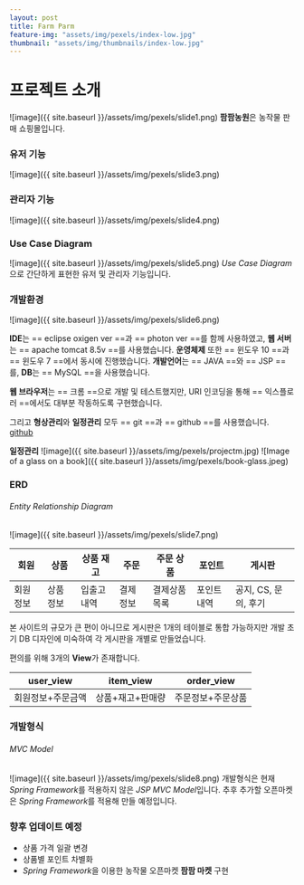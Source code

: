 ```yaml
---
layout: post
title: Farm Parm
feature-img: "assets/img/pexels/index-low.jpg"
thumbnail: "assets/img/thumbnails/index-low.jpg"
---
```

# 프로젝트 소개

![image]({{ site.baseurl }}/assets/img/pexels/slide1.png)
**팜팜농원**은 농작물 판매 쇼핑몰입니다.

### 유저 기능
![image]({{ site.baseurl }}/assets/img/pexels/slide3.png)

### 관리자 기능
![image]({{ site.baseurl }}/assets/img/pexels/slide4.png)

### Use Case Diagram
![image]({{ site.baseurl }}/assets/img/pexels/slide5.png)
*Use Case Diagram* 으로 간단하게 표현한 유저 및 관리자 기능입니다.

### 개발환경
![image]({{ site.baseurl }}/assets/img/pexels/slide6.png)

**IDE**는 == eclipse oxigen ver ==과 == photon ver ==를 함께 사용하였고, **웹 서버**는 == apache tomcat 8.5v ==를 사용했습니다. **운영체제** 또한 == 윈도우 10 ==과 == 윈도우 7 ==에서 동시에 진행했습니다.
**개발언어**는 == JAVA ==와 == JSP ==를, **DB**는 == MySQL ==을 사용했습니다.

**웹 브라우저**는 == 크롬 ==으로 개발 및 테스트했지만, URI 인코딩을 통해 == 익스플로러 ==에서도 대부분 작동하도록 구현했습니다.

그리고 **형상관리**와 **일정관리** 모두 == git ==과 == github ==를 사용했습니다.
[github](http://https://github.com/clemado1/project1)

**일정관리**
![image]({{ site.baseurl }}/assets/img/pexels/projectm.jpg)
![Image of a glass on a book]({{ site.baseurl }}/assets/img/pexels/book-glass.jpeg)

### ERD
###### Entity Relationship Diagram
![image]({{ site.baseurl }}/assets/img/pexels/slide7.png)

| 회원 | 상품 | 상품 재고 | 주문 | 주문 상품 | 포인트 | 게시판|
|-----|-----|------|-----|-----|-----|-----|
|회원정보|상품정보|입출고내역|결제정보|결제상품목록|포인트내역|공지, CS, 문의, 후기

본 사이트의 규모가 큰 편이 아니므로 게시판은 1개의 테이블로 통합 가능하지만
개발 초기 DB 디자인에 미숙하여 각 게시판을 개별로 만들었습니다.

편의를 위해 3개의 **View**가 존재합니다.

| user_view | item_view | order_view |
|--------|--------|---------|
| 회원정보+주문금액 | 상품+재고+판매량 | 주문정보+주문상품



### 개발형식
###### MVC Model
![image]({{ site.baseurl }}/assets/img/pexels/slide8.png)
개발형식은 현재 *Spring Framework*를 적용하지 않은 *JSP MVC Model*입니다.
추후 추가할 오픈마켓은 *Spring Framework*를 적용해 만들 예정입니다.

### 향후 업데이트 예정
- 상품 가격 일괄 변경
- 상품별 포인트 차별화
- *Spring Framework*을 이용한 농작물 오픈마켓 **팜팜 마켓** 구현